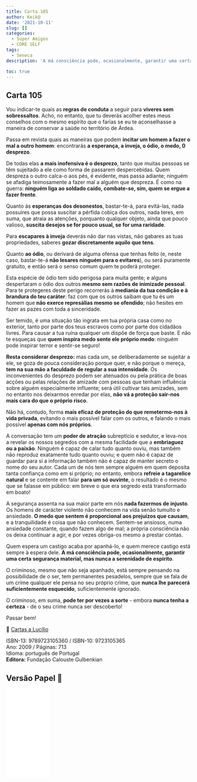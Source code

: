 ```yaml
---
title: Carta 105
author: Keik@
date: '2021-10-11'
slug: []
categories:
  - Super Amigos
  - CORE SELF
tags:
  - Seneca
description: 'A má consciência pode, ocasionalmente, garantir uma certa segurança material, mas nunca a serenidade de espírito.'

toc: true
---
```


## Carta 105

Vou indicar-te quais as **regras de conduta** a seguir para **viveres sem sobressaltos**. Acho, no entanto, que tu deverás acolher estes meus conselhos com o mesmo espírito que o farias se eu te aconselhasse a maneira de conservar a saúde no território de Árdea. 

Passa em revista quais as maneiras que podem **incitar um homem a fazer
o mal a outro homem**: encontrarás **a esperança, a inveja, o ódio, o medo, 0 desprezo**. 

De todas elas **a mais inofensiva é o desprezo**, tanto que muitas pessoas se têm sujeitado a ele como forma de passarem despercebidas. Quem despreza o outro calca-o aos pés, é evidente, mas passa adiante; ninguém se afadiga teimosamente a fazer mal a alguém que despreza. É como na guerra: **ninguém liga ao soldado caído, combate-se, sim, quem se ergue a fazer frente**.

Quanto às **esperanças dos desonestos**, bastar-te-á, para evitá-las, nada possuires que possa suscitar a pérfida cobiça dos outros, nada teres, em suma, que atraia as atenções, porquanto qualquer objeto, ainda que pouco valioso, **suscita desejos se for pouco usual, se for uma raridade**. 

Para **escapares à inveja** deverás não dar nas vistas, não gabares as tuas propriedades, saberes **gozar discretamente aquilo que tens**. 

Quanto **ao ódio**, ou derivará de alguma ofensa que tenhas feito (e, neste caso, bastar-te-á **não lesares ninguém para o evitares**), ou será puramente gratuito, e então será o senso comum quem te poderá proteger. 

Esta espécie de ódio tem sido perigosa para muita gente; e alguns despertaram o ódio dos outros **mesmo sem razões de inimizade pessoal**. Para te protegeres deste perigo recorrerás à **mediania da tua condição e à brandura do teu caráter**: faz com que os outros saibam que tu és um homem que **não exerce represálias mesmo se ofendido**; não hesites em fazer as pazes com toda a sinceridade. 

Ser temido, é uma situação tão ingrata em tua própria casa como no exterior, tanto por parte dos teus escravos como por parte dos cidadãos livres. Para causar a tua ruína qualquer um dispõe de força que baste. E não te esqueças que **quem inspira medo sente ele próprio medo**: ninguém pode inspirar terror e sentir-se seguro! 

**Resta considerar desprezo:** mas cada um, se deliberadamente se sujeitár a ele, se goza de pouca consideração porque quer, e não porque o mereça, **tem na sua mão a faculdade de regular a sua intensidade**. Os inconvenientes do desprezo podem ser atenuados ou pela prática de boas acções ou pelas relações de amizade com pessoas que tenham influência sobre alguém especialmente influente; será útil cultivar tais amizades, sem no entanto nos deixarmos enredar por elas, **não vá a proteção sair-nos mais cara do que o próprio risco**.

Não há, contudo, forma **mais eficaz de proteção do que remetermo-nos à vida privada**, evitando o mais possível falar com os outros, e falando o mais possível **apenas com nós próprios**. 

A conversação tem um **poder de atração** subreptício e sedutor, e leva-nos a revelar os nossos segredos com a mesma facilidade que a **embriaguez ou a paixão**. Ninguém é capaz de calar tudo quanto ouviu, mas também não reproduz exatamente tudo quanto ouviu; e quem não é capaz de guardar para si a informação também não é capaz de manter secreto o nome do seu autor. Cada um de nós tem sempre alguém em quem deposita tanta confiança como em si próprio; no entanto, embora **refreie a tagarelice natural** e se contente em falar **para um só ouvinte**, o resultado é o mesmo que se falasse em público: em breve o que era segredo está transformado em boato!

A segurança assenta na sua maior parte em nós **nada fazermos de injusto**. Os homens de carácter violento não conhecem na vida senão tumulto e ansiedade. **O medo que sentem é proporcional aos prejuízos que causam**, e a tranquilidade é coisa que não conhecem. Sentem-se ansiosos, numa ansiedade constante, quando fazem algo de mal; a própria consciência não os deixa continuar a agir, e por vezes obriga-os mesmo a prestar contas.

Quem espera um castigo acaba por apanhá-lo, e quem merece castigo está sempre à espera dele. **A má consciência pode, ocasionalmente, garantir uma certa segurança material, mas nunca a serenidade de espírito**. 

O criminoso, mesmo que não seja apanhado, está sempre pensando na possibilidade de o ser, tem permanentes pesadelos, sempre que se fala de um crime qualquer ele pensa no seu próprio crime, que **nunca lhe parecerá suficientemente esquecido**, suficientemente ignorado. 

O criminoso, em suma, **pode ter por vezes a sorte** - embora **nunca tenha a certeza** - de o seu crime nunca ser descoberto!

Passar bem!


:book: [Cartas a Lucílio](https://www.skoob.com.br/cartas-a-lucilio-37684ed41245.html)

ISBN-13: 9789723105360 / ISBN-10: 9723105365  
Ano: 2009 / Páginas: 713  
Idioma: português de Portugal   
**Editora:** Fundação Calouste Gulbenkian

## Versão Papel :book:

<iframe style="width:120px;height:240px;" marginwidth="0" marginheight="0" scrolling="no" frameborder="0" src="//ws-na.amazon-adsystem.com/widgets/q?ServiceVersion=20070822&OneJS=1&Operation=GetAdHtml&MarketPlace=BR&source=ac&ref=tf_til&ad_type=product_link&tracking_id=mundodekeika-20&marketplace=amazon&amp;region=BR&placement=9723105365&asins=9723105365&linkId=fb8dc16224bc0c2b7943ec769c5b5905&show_border=true&link_opens_in_new_window=true&price_color=333333&title_color=0066c0&bg_color=ffffff">
    </iframe>
    
    

